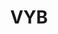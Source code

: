 ---
ee_id: '4484'
site: '1'
type: '2'
url: 2019-042-vyb
title: VYB
year: '2019'
display_year: '2019'
medium: IQDemy Premium UV ink on IKEA LINNMON table tops
dims: 118 x 59
pitch: ''
ps: ''
live_url: ''
related: ''
youtube: ''
related_code: ''
imgs: vyb-2019-042-db---oTXc.jpg
subheading: ''
download: ''
add_credit: ''
commission: ''
layout: things-i-made
---